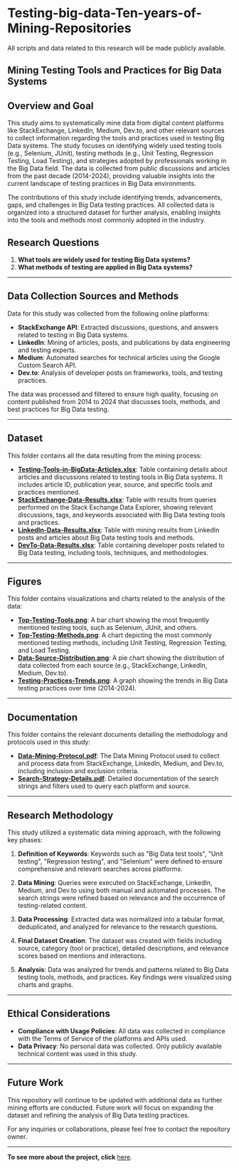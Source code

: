 # Testing-big-data-Ten-years-of-Mining-Repositories
All scripts and data related to this research will be made publicly available.
## Mining Testing Tools and Practices for Big Data Systems

## Overview and Goal
This study aims to systematically mine data from digital content platforms like StackExchange, LinkedIn, Medium, Dev.to, and other relevant sources to collect information regarding the tools and practices used in testing Big Data systems. The study focuses on identifying widely used testing tools (e.g., Selenium, JUnit), testing methods (e.g., Unit Testing, Regression Testing, Load Testing), and strategies adopted by professionals working in the Big Data field. The data is collected from public discussions and articles from the past decade (2014-2024), providing valuable insights into the current landscape of testing practices in Big Data environments.

The contributions of this study include identifying trends, advancements, gaps, and challenges in Big Data testing practices. All collected data is organized into a structured dataset for further analysis, enabling insights into the tools and methods most commonly adopted in the industry.

## Research Questions
1. **What tools are widely used for testing Big Data systems?**
2. **What methods of testing are applied in Big Data systems?**

---

## Data Collection Sources and Methods
Data for this study was collected from the following online platforms:

- **StackExchange API**: Extracted discussions, questions, and answers related to testing in Big Data systems.
- **LinkedIn**: Mining of articles, posts, and publications by data engineering and testing experts.
- **Medium**: Automated searches for technical articles using the Google Custom Search API.
- **Dev.to**: Analysis of developer posts on frameworks, tools, and testing practices.

The data was processed and filtered to ensure high quality, focusing on content published from 2014 to 2024 that discusses tools, methods, and best practices for Big Data testing.

---

## Dataset

This folder contains all the data resulting from the mining process:

- [**Testing-Tools-in-BigData-Articles.xlsx**](https://github.com/your-repository/testing-tools-bigdata/tree/main/dataset/Testing-Tools-in-BigData-Articles.xlsx): Table containing details about articles and discussions related to testing tools in Big Data systems. It includes article ID, publication year, source, and specific tools and practices mentioned.
- [**StackExchange-Data-Results.xlsx**](https://github.com/your-repository/testing-tools-bigdata/tree/main/dataset/StackExchange-Data-Results.xlsx): Table with results from queries performed on the Stack Exchange Data Explorer, showing relevant discussions, tags, and keywords associated with Big Data testing tools and practices.
- [**LinkedIn-Data-Results.xlsx**](https://github.com/your-repository/testing-tools-bigdata/tree/main/dataset/LinkedIn-Data-Results.xlsx): Table with mining results from LinkedIn posts and articles about Big Data testing tools and methods.
- [**DevTo-Data-Results.xlsx**](https://github.com/your-repository/testing-tools-bigdata/tree/main/dataset/DevTo-Data-Results.xlsx): Table containing developer posts related to Big Data testing, including tools, techniques, and methodologies.

---

## Figures

This folder contains visualizations and charts related to the analysis of the data:

- [**Top-Testing-Tools.png**](https://github.com/your-repository/testing-tools-bigdata/tree/main/figures/Top-Testing-Tools.png): A bar chart showing the most frequently mentioned testing tools, such as Selenium, JUnit, and others.
- [**Top-Testing-Methods.png**](https://github.com/your-repository/testing-tools-bigdata/tree/main/figures/Top-Testing-Methods.png): A chart depicting the most commonly mentioned testing methods, including Unit Testing, Regression Testing, and Load Testing.
- [**Data-Source-Distribution.png**](https://github.com/your-repository/testing-tools-bigdata/tree/main/figures/Data-Source-Distribution.png): A pie chart showing the distribution of data collected from each source (e.g., StackExchange, LinkedIn, Medium, Dev.to).
- [**Testing-Practices-Trends.png**](https://github.com/your-repository/testing-tools-bigdata/tree/main/figures/Testing-Practices-Trends.png): A graph showing the trends in Big Data testing practices over time (2014-2024).

---

## Documentation

This folder contains the relevant documents detailing the methodology and protocols used in this study:

- [**Data-Mining-Protocol.pdf**](https://github.com/your-repository/testing-tools-bigdata/tree/main/docs/Data-Mining-Protocol.pdf): The Data Mining Protocol used to collect and process data from StackExchange, LinkedIn, Medium, and Dev.to, including inclusion and exclusion criteria.
- [**Search-Strategy-Details.pdf**](https://github.com/your-repository/testing-tools-bigdata/tree/main/docs/Search-Strategy-Details.pdf): Detailed documentation of the search strings and filters used to query each platform and source.

---

## Research Methodology

This study utilized a systematic data mining approach, with the following key phases:

1. **Definition of Keywords**: Keywords such as "Big Data test tools", "Unit testing", "Regression testing", and "Selenium" were defined to ensure comprehensive and relevant searches across platforms.
   
2. **Data Mining**: Queries were executed on StackExchange, LinkedIn, Medium, and Dev.to using both manual and automated processes. The search strings were refined based on relevance and the occurrence of testing-related content.

3. **Data Processing**: Extracted data was normalized into a tabular format, deduplicated, and analyzed for relevance to the research questions.

4. **Final Dataset Creation**: The dataset was created with fields including source, category (tool or practice), detailed descriptions, and relevance scores based on mentions and interactions.

5. **Analysis**: Data was analyzed for trends and patterns related to Big Data testing tools, methods, and practices. Key findings were visualized using charts and graphs.

---

## Ethical Considerations

- **Compliance with Usage Policies**: All data was collected in compliance with the Terms of Service of the platforms and APIs used.
- **Data Privacy**: No personal data was collected. Only publicly available technical content was used in this study.

---

## Future Work

This repository will continue to be updated with additional data as further mining efforts are conducted. Future work will focus on expanding the dataset and refining the analysis of Big Data testing practices.

For any inquiries or collaborations, please feel free to contact the repository owner.

---

**To see more about the project, click** [here](https://github.com/your-repository/testing-tools-bigdata).
